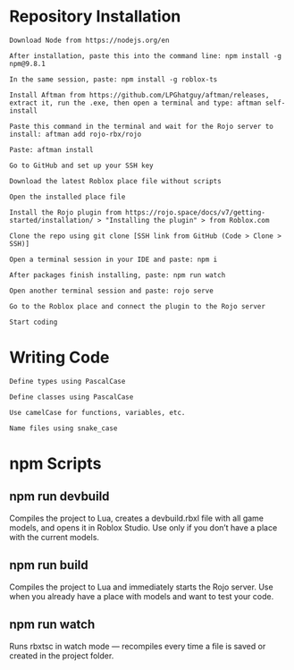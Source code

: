 # Repository Installation

    Download Node from https://nodejs.org/en

    After installation, paste this into the command line: npm install -g npm@9.8.1

    In the same session, paste: npm install -g roblox-ts

    Install Aftman from https://github.com/LPGhatguy/aftman/releases, extract it, run the .exe, then open a terminal and type: aftman self-install

    Paste this command in the terminal and wait for the Rojo server to install: aftman add rojo-rbx/rojo

    Paste: aftman install

    Go to GitHub and set up your SSH key

    Download the latest Roblox place file without scripts

    Open the installed place file

    Install the Rojo plugin from https://rojo.space/docs/v7/getting-started/installation/ > "Installing the plugin" > from Roblox.com

    Clone the repo using git clone [SSH link from GitHub (Code > Clone > SSH)]

    Open a terminal session in your IDE and paste: npm i

    After packages finish installing, paste: npm run watch

    Open another terminal session and paste: rojo serve

    Go to the Roblox place and connect the plugin to the Rojo server

    Start coding

# Writing Code

    Define types using PascalCase

    Define classes using PascalCase

    Use camelCase for functions, variables, etc.

    Name files using snake_case

# npm Scripts
## npm run devbuild

Compiles the project to Lua, creates a devbuild.rbxl file with all game models, and opens it in Roblox Studio. Use only if you don’t have a place with the current models.
## npm run build

Compiles the project to Lua and immediately starts the Rojo server. Use when you already have a place with models and want to test your code.
## npm run watch

Runs rbxtsc in watch mode — recompiles every time a file is saved or created in the project folder.
